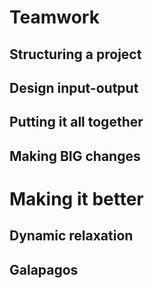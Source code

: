 # Teamwork

## Structuring a project

## Design input-output

## Putting it all together

## Making BIG changes

# Making it better

## Dynamic relaxation

## Galapagos
